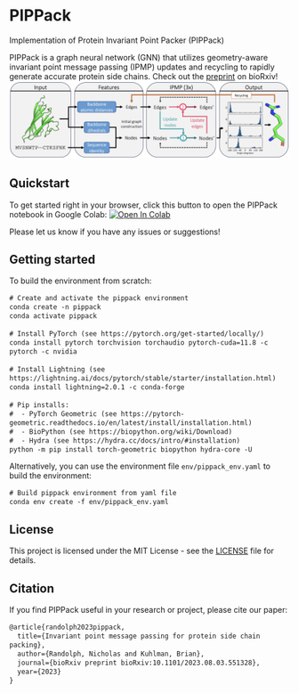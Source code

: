 # PIPPack
Implementation of Protein Invariant Point Packer (PIPPack)

PIPPack is a graph neural network (GNN) that utilizes geometry-aware invariant point message passing (IPMP) updates and recycling to rapidly generate accurate protein side chains. Check out the [preprint](https://www.biorxiv.org/content/10.1101/2023.08.03.551328v1) on bioRxiv!
![PIPPack Architecture](./images/pippack_architecture.png)

## Quickstart
To get started right in your browser, click this button to open the PIPPack notebook in Google Colab:
[![Open In Colab](https://colab.research.google.com/assets/colab-badge.svg)](https://colab.research.google.com/github/Kuhlman-Lab/PIPPack/blob/main/notebooks/PIPPack.ipynb)

Please let us know if you have any issues or suggestions!

## Getting started
To build the environment from scratch:
```
# Create and activate the pippack environment
conda create -n pippack
conda activate pippack

# Install PyTorch (see https://pytorch.org/get-started/locally/)
conda install pytorch torchvision torchaudio pytorch-cuda=11.8 -c pytorch -c nvidia

# Install Lightning (see https://lightning.ai/docs/pytorch/stable/starter/installation.html)
conda install lightning=2.0.1 -c conda-forge

# Pip installs:
#  - PyTorch Geometric (see https://pytorch-geometric.readthedocs.io/en/latest/install/installation.html) 
#  - BioPython (see https://biopython.org/wiki/Download)
#  - Hydra (see https://hydra.cc/docs/intro/#installation)
python -m pip install torch-geometric biopython hydra-core -U
```

Alternatively, you can use the environment file `env/pippack_env.yaml` to build the environment:
```
# Build pippack environment from yaml file
conda env create -f env/pippack_env.yaml
```

## License
This project is licensed under the MIT License - see the [LICENSE](LICENSE) file for details.

## Citation
If you find PIPPack useful in your research or project, please cite our paper:
```
@article{randolph2023pippack,
  title={Invariant point message passing for protein side chain packing},
  author={Randolph, Nicholas and Kuhlman, Brian},
  journal={bioRxiv preprint bioRxiv:10.1101/2023.08.03.551328},
  year={2023}
}
```

